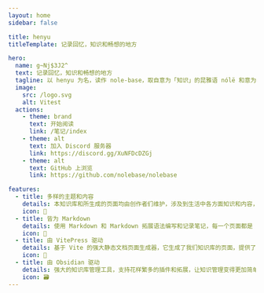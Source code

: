 ```yaml
---
layout: home
sidebar: false

title: henyu
titleTemplate: 记录回忆，知识和畅想的地方

hero:
  name: g~Nj$3J2^
  text: 记录回忆，知识和畅想的地方
  tagline: 以 henyu 为名，读作 nole-base，取自意为「知识」的昆雅语 nólë 和意为「基础」的英文 base，即「知识库」
  image:
    src: /logo.svg
    alt: Vitest
  actions:
    - theme: brand
      text: 开始阅读
      link: /笔记/index
    - theme: alt
      text: 加入 Discord 服务器
      link: https://discord.gg/XuNFDcDZGj
    - theme: alt
      text: GitHub 上浏览
      link: https://github.com/nolebase/nolebase

features:
  - title: 多样的主题和内容
    details: 本知识库和所生成的页面均由创作者们维护，涉及到生活中各方面知识和内容，也不乏我们的回忆和畅想。
    icon: 🌈
  - title: 皆为 Markdown
    details: 使用 Markdown 和 Markdown 拓展语法编写和记录笔记，每一个页面都是 Markdown 文件。
    icon: 📃
  - title: 由 VitePress 驱动
    details: 基于 Vite 的强大静态文档页面生成器，它生成了我们知识库的页面，提供了简单易用的主题和工具。
    icon: 🚀
  - title: 由 Obsidian 驱动
    details: 强大的知识库管理工具，支持花样繁多的插件和拓展，让知识管理变得更加简单。
    icon: 🗃
---
```


<HomePage />

